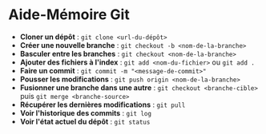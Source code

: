 # Aide-Mémoire Git

- **Cloner un dépôt** : `git clone <url-du-dépôt>`
- **Créer une nouvelle branche** : `git checkout -b <nom-de-la-branche>`
- **Basculer entre les branches** : `git checkout <nom-de-la-branche>`
- **Ajouter des fichiers à l'index** : `git add <nom-du-fichier>` ou `git add .`
- **Faire un commit** : `git commit -m "<message-de-commit>"`
- **Pousser les modifications** : `git push origin <nom-de-la-branche>`
- **Fusionner une branche dans une autre** : `git checkout <branche-cible>` puis `git merge <branche-source>`
- **Récupérer les dernières modifications** : `git pull`
- **Voir l'historique des commits** : `git log`
- **Voir l'état actuel du dépôt** : `git status`
